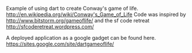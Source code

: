 Example of using dart to create Conway's game of life. 
http://en.wikipedia.org/wiki/Conway's_Game_of_Life
Code was inspired by http://www.bitstorm.org/gameoflife/ and
the sf code retreat http://sfcoderetreat.wordpress.com/

A deployed application as a google gadget can be found here.
https://sites.google.com/site/dartgameoflife/
